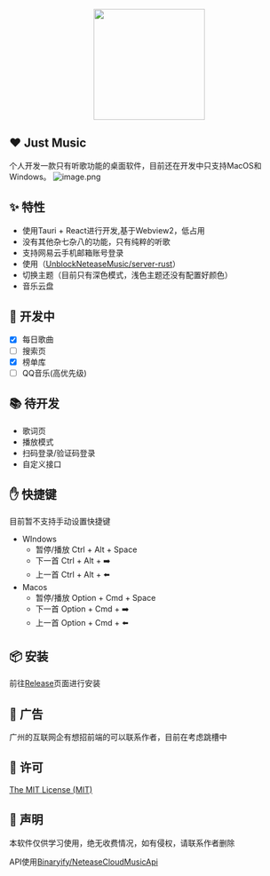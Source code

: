<p align="center">
<img src="https://cdn.nlark.com/yuque/0/2022/png/22244142/1654563567757-5d4c1a4f-1f60-4ba7-87d9-5fb459e2ef66.png#clientId=u70f5ec97-6ec0-4&crop=0&crop=0&crop=1&crop=1&from=paste&height=227&id=Bynhu&margin=%5Bobject%20Object%5D&name=logo.png&originHeight=1024&originWidth=1024&originalType=binary&ratio=1&rotation=0&showTitle=false&size=140182&status=done&style=none&taskId=u2c8e45b4-6353-4733-a5a1-847b72dcf08&title=&width=227" width="200px"/>
</p>

## ❤️ Just Music
 个人开发一款只有听歌功能的桌面软件，目前还在开发中只支持MacOS和Windows。
![image.png](https://cdn.nlark.com/yuque/0/2022/png/22244142/1653872911392-17b79c07-e176-4320-a7b9-f6c197aa85ff.png#clientId=uea966fe1-479d-4&crop=0&crop=0&crop=1&crop=1&from=paste&height=704&id=ua9fe36ef&margin=%5Bobject%20Object%5D&name=image.png&originHeight=1408&originWidth=2242&originalType=binary&ratio=1&rotation=0&showTitle=false&size=2126861&status=done&style=none&taskId=u87002924-c77f-4428-8dc4-e48f0e5e33a&title=&width=1121)

## ✨ 特性

- 使用Tauri + React进行开发,基于Webview2，低占用
- 没有其他杂七杂八的功能，只有纯粹的听歌
- 支持网易云手机邮箱账号登录
- 使用（[UnblockNeteaseMusic/server-rust](https://github.com/UnblockNeteaseMusic/server-rust)）
- 切换主题（目前只有深色模式，浅色主题还没有配置好颜色）
- 音乐云盘
## 🚀 开发中

- [x] 每日歌曲
- [ ] 搜索页
- [x] 榜单库
- [ ] QQ音乐(高优先级)
## 📚 待开发

- 歌词页
- 播放模式
- 扫码登录/验证码登录
- 自定义接口
## ✋ 快捷键
目前暂不支持手动设置快捷键

- WIndows
   - 暂停/播放 Ctrl + Alt + Space
   - 下一首 Ctrl + Alt + ➡️
   - 上一首 Ctrl + Alt + ⬅️
- Macos
   - 暂停/播放 Option + Cmd + Space
   - 下一首 Option + Cmd + ➡️
   - 上一首 Option + Cmd + ⬅️
## 📦 安装
前往[Release](https://github.com/StoryKing123/just-music/releases)页面进行安装
## 🛴 广告
广州的互联网企有想招前端的可以联系作者，目前在考虑跳槽中
## 📜 许可
[The MIT License (MIT)](https://github.com/StoryKing123/just-music/blob/dev-tauri/LICENSE)
## 📖 声明
本软件仅供学习使用，绝无收费情况，如有侵权，请联系作者删除

API使用[Binaryify/NeteaseCloudMusicApi](https://github.com/Binaryify/NeteaseCloudMusicApi)


